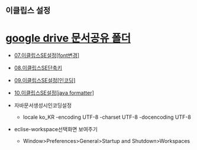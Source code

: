 ## 이클립스 설정
  # [google drive 문서공유 폴더](https://drive.google.com/drive/folders/1bTqyPV9LQt8vly7V_bixG2kpu6THkB7w)
   * [07.이클립스SE설정[font변경]](https://docs.google.com/document/d/1Pan78KDhV74hd6OWUDaZdnQLbtfyjbPf/edit?usp=sharing&ouid=107171148961846772106&rtpof=true&sd=true)
   * [08.이클립스SE단축키](https://docs.google.com/document/d/1Qm1Zl-rmxSCbMFhZkbnjrhUfMHlQ1TYt/edit?usp=sharing&ouid=107171148961846772106&rtpof=true&sd=true)
   * [09.이클립스SE설정[인코딩]](https://docs.google.com/document/d/1O7S0CRDE5JBKZeZjfEbmjw1zfIbDfaEV/edit?usp=sharing&ouid=107171148961846772106&rtpof=true&sd=true)
   * [10.이클립스SE설정[java formatter]](https://docs.google.com/document/d/1OxIYSQNdohV1FOGcU5OJ3LP-6sp8-Z4v/edit?usp=sharing&ouid=107171148961846772106&rtpof=true&sd=true)

* 자바문서생성시인코딩설정
   * locale ko_KR -encoding UTF-8 -charset UTF-8 -docencoding UTF-8
* eclise-workspace선택화면 보여주기
   * Window>Preferences>General>Startup and Shutdown>Workspaces
